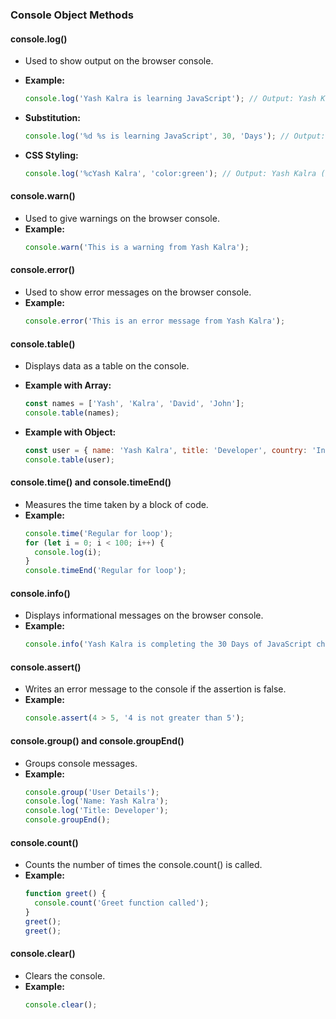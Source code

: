 
### Console Object Methods

#### console.log()
- Used to show output on the browser console.
- **Example:**
  ```javascript
  console.log('Yash Kalra is learning JavaScript'); // Output: Yash Kalra is learning JavaScript
  ```

- **Substitution:**
  ```javascript
  console.log('%d %s is learning JavaScript', 30, 'Days'); // Output: 30 Days is learning JavaScript
  ```

- **CSS Styling:**
  ```javascript
  console.log('%cYash Kalra', 'color:green'); // Output: Yash Kalra (in green color)
  ```

#### console.warn()
- Used to give warnings on the browser console.
- **Example:**
  ```javascript
  console.warn('This is a warning from Yash Kalra');
  ```

#### console.error()
- Used to show error messages on the browser console.
- **Example:**
  ```javascript
  console.error('This is an error message from Yash Kalra');
  ```

#### console.table()
- Displays data as a table on the console.
- **Example with Array:**
  ```javascript
  const names = ['Yash', 'Kalra', 'David', 'John'];
  console.table(names);
  ```

- **Example with Object:**
  ```javascript
  const user = { name: 'Yash Kalra', title: 'Developer', country: 'India', city: 'Chandigarh', age: 25 };
  console.table(user);
  ```

#### console.time() and console.timeEnd()
- Measures the time taken by a block of code.
- **Example:**
  ```javascript
  console.time('Regular for loop');
  for (let i = 0; i < 100; i++) {
    console.log(i);
  }
  console.timeEnd('Regular for loop');
  ```

#### console.info()
- Displays informational messages on the browser console.
- **Example:**
  ```javascript
  console.info('Yash Kalra is completing the 30 Days of JavaScript challenge');
  ```

#### console.assert()
- Writes an error message to the console if the assertion is false.
- **Example:**
  ```javascript
  console.assert(4 > 5, '4 is not greater than 5');
  ```

#### console.group() and console.groupEnd()
- Groups console messages.
- **Example:**
  ```javascript
  console.group('User Details');
  console.log('Name: Yash Kalra');
  console.log('Title: Developer');
  console.groupEnd();
  ```

#### console.count()
- Counts the number of times the console.count() is called.
- **Example:**
  ```javascript
  function greet() {
    console.count('Greet function called');
  }
  greet();
  greet();
  ```

#### console.clear()
- Clears the console.
- **Example:**
  ```javascript
  console.clear();
  ```

